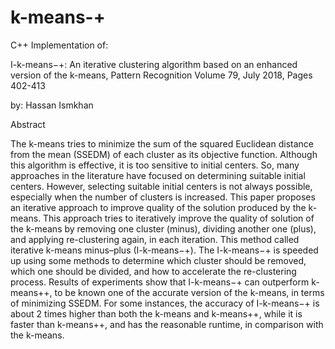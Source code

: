 # k-means-+

C++ Implementation of:

I-k-means−+: An iterative clustering algorithm based on an enhanced version of the k-means, Pattern Recognition Volume 79, July 2018, Pages 402-413

by: Hassan Ismkhan

Abstract

The k-means tries to minimize the sum of the squared Euclidean distance from the mean (SSEDM) of each cluster as its objective function. Although this algorithm is effective, it is too sensitive to initial centers. So, many approaches in the literature have focused on determining suitable initial centers. However, selecting suitable initial centers is not always possible, especially when the number of clusters is increased. This paper proposes an iterative approach to improve quality of the solution produced by the k-means. This approach tries to iteratively improve the quality of solution of the k-means by removing one cluster (minus), dividing another one (plus), and applying re-clustering again, in each iteration. This method called iterative k-means minus–plus (I-k-means−+). The I-k-means−+ is speeded up using some methods to determine which cluster should be removed, which one should be divided, and how to accelerate the re-clustering process. Results of experiments show that I-k-means−+ can outperform k-means++, to be known one of the accurate version of the k-means, in terms of minimizing SSEDM. For some instances, the accuracy of I-k-means−+ is about 2 times higher than both the k-means and k-means++, while it is faster than k-means++, and has the reasonable runtime, in comparison with the k-means.
